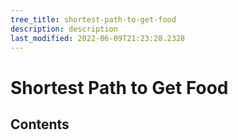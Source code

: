 ```yaml
---
tree_title: shortest-path-to-get-food
description: description
last_modified: 2022-06-09T21:23:28.2328
---
```


# Shortest Path to Get Food

## Contents
